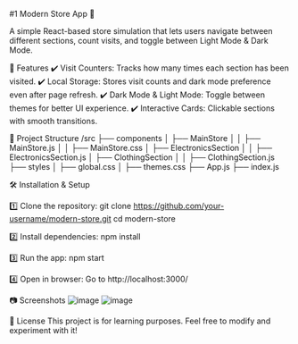 #1 Modern Store App 🏬

A simple React-based store simulation that lets users navigate between different sections, count visits, and toggle between Light Mode & Dark Mode.

🚀 Features
✔️ Visit Counters: Tracks how many times each section has been visited.
✔️ Local Storage: Stores visit counts and dark mode preference even after page refresh.
✔️ Dark Mode & Light Mode: Toggle between themes for better UI experience.
✔️ Interactive Cards: Clickable sections with smooth transitions.

📂 Project Structure
/src
 ├── components
 │   ├── MainStore
 │   │   ├── MainStore.js
 │   │   ├── MainStore.css
 │   ├── ElectronicsSection
 │   │   ├── ElectronicsSection.js
 │   ├── ClothingSection
 │   │   ├── ClothingSection.js
 ├── styles
 │   ├── global.css
 │   ├── themes.css
 ├── App.js
 ├── index.js

 
🛠 Installation & Setup

1️⃣ Clone the repository:
git clone https://github.com/your-username/modern-store.git
cd modern-store

2️⃣ Install dependencies:
npm install

3️⃣ Run the app:
npm start

4️⃣ Open in browser:
Go to http://localhost:3000/


📷 Screenshots
![image](https://github.com/user-attachments/assets/6a87e67d-a366-40e9-91d8-2a27c7b8380b)
![image](https://github.com/user-attachments/assets/9fed57d2-d9fe-4188-8037-67f72780b0ca)


📜 License
This project is for learning purposes. Feel free to modify and experiment with it!

